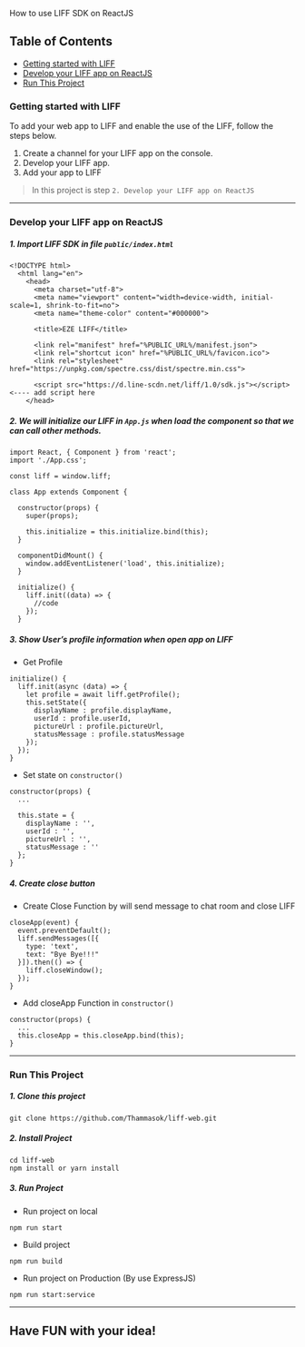 How to use LIFF SDK on ReactJS

## Table of Contents
- [Getting started with LIFF](#getting-started-with-liff)
- [Develop your LIFF app on ReactJS](#develop-your-liff-app-on-reactjs)
- [Run This Project](#run-this-project)

### Getting started with LIFF
To add your web app to LIFF and enable the use of the LIFF, follow the steps below.

1. Create a channel for your LIFF app on the console.
2. Develop your LIFF app.
3. Add your app to LIFF

> In this project is step `2. Develop your LIFF app on ReactJS`

---
### Develop your LIFF app on ReactJS

##### 1. Import LIFF SDK in file `public/index.html`
```
<!DOCTYPE html>
  <html lang="en">
    <head>
      <meta charset="utf-8">
      <meta name="viewport" content="width=device-width, initial-scale=1, shrink-to-fit=no">
      <meta name="theme-color" content="#000000">
      
      <title>EZE LIFF</title>
      
      <link rel="manifest" href="%PUBLIC_URL%/manifest.json">
      <link rel="shortcut icon" href="%PUBLIC_URL%/favicon.ico">
      <link rel="stylesheet" href="https://unpkg.com/spectre.css/dist/spectre.min.css">
      
      <script src="https://d.line-scdn.net/liff/1.0/sdk.js"></script> <---- add script here
    </head>
```

##### 2. We will initialize our LIFF in `App.js` when load the component so that we can call other methods.

```
import React, { Component } from 'react';
import './App.css';

const liff = window.liff;  

class App extends Component {

  constructor(props) {
    super(props);
    
    this.initialize = this.initialize.bind(this);
  }

  componentDidMount() {
    window.addEventListener('load', this.initialize);
  }

  initialize() {
    liff.init((data) => {
      //code
    });
  }
```

##### 3. Show User’s profile information when open app on LIFF

* Get Profile
```
initialize() {
  liff.init(async (data) => {
    let profile = await liff.getProfile();
    this.setState({
      displayName : profile.displayName,
      userId : profile.userId,
      pictureUrl : profile.pictureUrl,
      statusMessage : profile.statusMessage
    });
  }); 
}
```
* Set state on `constructor()`
```
constructor(props) {
  ...
  
  this.state = {
    displayName : '',
    userId : '',
    pictureUrl : '',
    statusMessage : ''
  };
}
```

##### 4. Create close button

* Create Close Function by will send message to chat room and close LIFF
```
closeApp(event) {
  event.preventDefault();
  liff.sendMessages([{
    type: 'text',
    text: "Bye Bye!!!"
  }]).then(() => {
    liff.closeWindow();
  });
}
```
* Add closeApp Function in `constructor()`
```
constructor(props) {
  ...
  this.closeApp = this.closeApp.bind(this);
}
```

---
### Run This Project

##### 1. Clone this project
```
git clone https://github.com/Thammasok/liff-web.git
```

##### 2. Install Project
```
cd liff-web
npm install or yarn install
```

##### 3. Run Project
* Run project on local
```
npm run start
```
* Build project
```
npm run build
```
* Run project on Production (By use ExpressJS)
```
npm run start:service
```

---

## Have FUN with your idea!